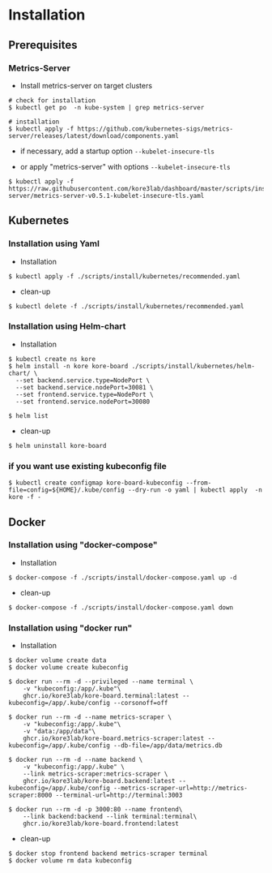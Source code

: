 # Installation

## Prerequisites

### Metrics-Server

* Install metrics-server on target clusters

```
# check for installation
$ kubectl get po  -n kube-system | grep metrics-server

# installation
$ kubectl apply -f https://github.com/kubernetes-sigs/metrics-server/releases/latest/download/components.yaml
```
* if necessary, add a startup option `--kubelet-insecure-tls` 

* or apply "metrics-server" with options `--kubelet-insecure-tls`
```
$ kubectl apply -f https://raw.githubusercontent.com/kore3lab/dashboard/master/scripts/install/metrics-server/metrics-server-v0.5.1-kubelet-insecure-tls.yaml
```

## Kubernetes

### Installation using Yaml

* Installation
```
$ kubectl apply -f ./scripts/install/kubernetes/recommended.yaml
```

* clean-up
```
$ kubectl delete -f ./scripts/install/kubernetes/recommended.yaml
```

### Installation using Helm-chart


* Installation

```
$ kubectl create ns kore
$ helm install -n kore kore-board ./scripts/install/kubernetes/helm-chart/ \
  --set backend.service.type=NodePort \
  --set backend.service.nodePort=30081 \
  --set frontend.service.type=NodePort \
  --set frontend.service.nodePort=30080

$ helm list
```

* clean-up
```
$ helm uninstall kore-board
```

### if you want use existing kubeconfig file

```
$ kubectl create configmap kore-board-kubeconfig --from-file=config=${HOME}/.kube/config --dry-run -o yaml | kubectl apply  -n kore -f -
```


## Docker

### Installation using "docker-compose"

* Installation
```
$ docker-compose -f ./scripts/install/docker-compose.yaml up -d
```

* clean-up
```
$ docker-compose -f ./scripts/install/docker-compose.yaml down
```

### Installation using "docker run"

* Installation

```
$ docker volume create data
$ docker volume create kubeconfig

$ docker run --rm -d --privileged --name terminal \
    -v "kubeconfig:/app/.kube"\
    ghcr.io/kore3lab/kore-board.terminal:latest --kubeconfig=/app/.kube/config --corsonoff=off

$ docker run --rm -d --name metrics-scraper \
    -v "kubeconfig:/app/.kube"\
    -v "data:/app/data"\
    ghcr.io/kore3lab/kore-board.metrics-scraper:latest --kubeconfig=/app/.kube/config --db-file=/app/data/metrics.db

$ docker run --rm -d --name backend \
    -v "kubeconfig:/app/.kube" \
    --link metrics-scraper:metrics-scraper \
    ghcr.io/kore3lab/kore-board.backend:latest --kubeconfig=/app/.kube/config --metrics-scraper-url=http://metrics-scraper:8000 --terminal-url=http://terminal:3003

$ docker run --rm -d -p 3000:80 --name frontend\
    --link backend:backend --link terminal:terminal\
    ghcr.io/kore3lab/kore-board.frontend:latest
```

* clean-up
```
$ docker stop frontend backend metrics-scraper terminal
$ docker volume rm data kubeconfig
```

